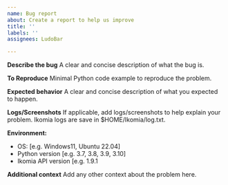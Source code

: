 ```yaml
---
name: Bug report
about: Create a report to help us improve
title: ''
labels: ''
assignees: LudoBar

---
```


**Describe the bug**
A clear and concise description of what the bug is.

**To Reproduce**
Minimal Python code example to reproduce the problem.

**Expected behavior**
A clear and concise description of what you expected to happen.

**Logs/Screenshots**
If applicable, add logs/screenshots to help explain your problem. Ikomia logs are save in $HOME/Ikomia/log.txt.

**Environment:**
 - OS: [e.g. Windows11, Ubuntu 22.04]
 - Python version [e.g. 3.7, 3.8, 3.9, 3.10]
 - Ikomia API version [e.g. 1.9.1

**Additional context**
Add any other context about the problem here.
